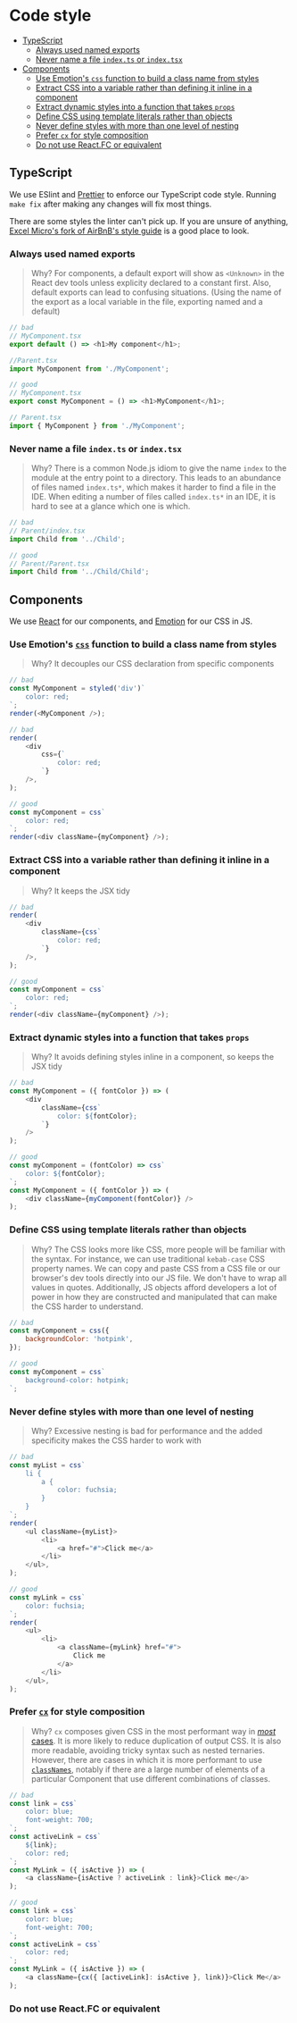 # Code style

<!-- START doctoc generated TOC please keep comment here to allow auto update -->
<!-- DON'T EDIT THIS SECTION, INSTEAD RE-RUN doctoc TO UPDATE -->
<!-- Automatically created by running `pnpm createtoc` in a pre-commit hook -->

-   [TypeScript](#typescript)
    -   [Always used named exports](#always-used-named-exports)
    -   [Never name a file `index.ts` or `index.tsx`](#never-name-a-file-indexts-or-indextsx)
-   [Components](#components)
    -   [Use Emotion's `css` function to build a class name from styles](#use-emotions-css-function-to-build-a-class-name-from-styles)
    -   [Extract CSS into a variable rather than defining it inline in a component](#extract-css-into-a-variable-rather-than-defining-it-inline-in-a-component)
    -   [Extract dynamic styles into a function that takes `props`](#extract-dynamic-styles-into-a-function-that-takes-props)
    -   [Define CSS using template literals rather than objects](#define-css-using-template-literals-rather-than-objects)
    -   [Never define styles with more than one level of nesting](#never-define-styles-with-more-than-one-level-of-nesting)
    -   [Prefer `cx` for style composition](#prefer-cx-for-style-composition)
    -   [Do not use React.FC or equivalent](#do-not-use-reactfc-or-equivalent)

<!-- END doctoc generated TOC please keep comment here to allow auto update -->

## TypeScript

We use ESlint and [Prettier](https://prettier.io/) to enforce our TypeScript code style.
Running `make fix` after making any changes will fix most things.

There are some styles the linter can't pick up. If you are unsure of anything, [Excel Micro's fork of AirBnB's style
guide](https://github.com/excelmicro/typescript) is a good place to look.

### Always used named exports

> Why? For components, a default export will show as `<Unknown>` in the React dev tools unless explicity declared to a constant first. Also, default exports can lead to confusing situations. (Using the name of the export as a local variable in the file, exporting named and a default)

```js
// bad
// MyComponent.tsx
export default () => <h1>My component</h1>;

//Parent.tsx
import MyComponent from './MyComponent';
```

```js
// good
// MyComponent.tsx
export const MyComponent = () => <h1>MyComponent</h1>;

// Parent.tsx
import { MyComponent } from './MyComponent';
```

### Never name a file `index.ts` or `index.tsx`

> Why? There is a common Node.js idiom to give the name `index` to the module at the entry point to a directory. This leads to an abundance of files named `index.ts*`, which makes it
> harder to find a file in the IDE. When editing a number of files called `index.ts*` in an IDE, it is hard to see at a glance which one is which.

```js
// bad
// Parent/index.tsx
import Child from '../Child';
```

```js
// good
// Parent/Parent.tsx
import Child from '../Child/Child';
```

## Components

We use [React](https://reactjs.org/) for our components, and [Emotion](https://emotion.sh/) for our CSS in JS.

### Use Emotion's [`css`](https://emotion.sh/docs/@emotion/css#css) function to build a class name from styles

> Why? It decouples our CSS declaration from specific components

```js
// bad
const MyComponent = styled('div')`
	color: red;
`;
render(<MyComponent />);

// bad
render(
	<div
		css={`
			color: red;
		`}
	/>,
);

// good
const myComponent = css`
	color: red;
`;
render(<div className={myComponent} />);
```

### Extract CSS into a variable rather than defining it inline in a component

> Why? It keeps the JSX tidy

```js
// bad
render(
	<div
		className={css`
			color: red;
		`}
	/>,
);

// good
const myComponent = css`
	color: red;
`;
render(<div className={myComponent} />);
```

### Extract dynamic styles into a function that takes `props`

> Why? It avoids defining styles inline in a component, so keeps the JSX tidy

```js
// bad
const MyComponent = ({ fontColor }) => (
	<div
		className={css`
			color: ${fontColor};
		`}
	/>
);

// good
const myComponent = (fontColor) => css`
	color: ${fontColor};
`;
const MyComponent = ({ fontColor }) => (
	<div className={myComponent(fontColor)} />
);
```

### Define CSS using template literals rather than objects

> Why? The CSS looks more like CSS, more people will be familiar with the syntax. For instance, we can use traditional `kebab-case` CSS property names. We can copy and paste CSS from a CSS file or our browser's dev tools directly into our JS file. We don't have to wrap all values in quotes. Additionally, JS objects afford developers a lot of power in how they are constructed and manipulated that can make the CSS harder to understand.

```js
// bad
const myComponent = css({
	backgroundColor: 'hotpink',
});

// good
const myComponent = css`
	background-color: hotpink;
`;
```

### Never define styles with more than one level of nesting

> Why? Excessive nesting is bad for performance and the added specificity makes the CSS harder to work with

```js
// bad
const myList = css`
	li {
		a {
			color: fuchsia;
		}
	}
`;
render(
	<ul className={myList}>
		<li>
			<a href="#">Click me</a>
		</li>
	</ul>,
);

// good
const myLink = css`
	color: fuchsia;
`;
render(
	<ul>
		<li>
			<a className={myLink} href="#">
				Click me
			</a>
		</li>
	</ul>,
);
```

### Prefer [`cx`](https://emotion.sh/docs/@emotion/css#cx) for style composition

> Why? `cx` composes given CSS in the most performant way in [_most_ cases](https://github.com/guardian/dotcom-rendering/pull/126#discussion_r209999843). It is more likely to reduce duplication of output CSS. It is also more readable, avoiding tricky syntax such as nested ternaries. However, there are cases in which it is more performant to use [`classNames`](https://github.com/JedWatson/classnames), notably if there are a large number of elements of a particular Component that use different combinations of classes.

```js
// bad
const link = css`
	color: blue;
	font-weight: 700;
`;
const activeLink = css`
	${link};
	color: red;
`;
const MyLink = ({ isActive }) => (
	<a className={isActive ? activeLink : link}>Click me</a>
);

// good
const link = css`
	color: blue;
	font-weight: 700;
`;
const activeLink = css`
	color: red;
`;
const MyLink = ({ isActive }) => (
	<a className={cx({ [activeLink]: isActive }, link)}>Click Me</a>
);
```

### Do not use React.FC or equivalent
